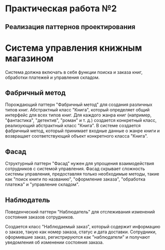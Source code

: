 # Практическая работа №2
## Реализация паттернов проектирования
# Система управления книжным магазином

Система должна включать в себя функции поиска и заказа книг, обработки платежей и управления складом.

## Фабричный метод

Порождающий паттерн "Фабричный метод" для создания различных типов книг.
Абстрактный класс "Книга", который определяет общий интерфейс для всех типов книг. 
Для каждого жанра книг (например, "фантастика", "детектив", "роман" и т. д.) создается конкретный класс, реализующий абстрактный класс "Книга". 
В системе создается фабричный метод, который принимает входные данные о жанре книги и возвращает соответствующий объект конкретного класса "Книга".

## Фасад

Структурный паттерн "Фасад" нужен для упрощения взаимодействия сотрудников с системой управления.
Фасад скрывает сложность системы управления, предоставляя только необходимые методы, такие как "поиск книги по названию", "оформление заказа", "обработка платежа" и "управление складом".

## Наблюдатель

Поведенческий паттерн "Наблюдатель" для отслеживания изменений состояния заказов сотрудников.

Создается класс "Наблюдаемый заказ", который содержит информацию о заказе, такую как номер заказа, статус и дата доставки.
Сотрудники, оформившие заказ, регистрируются как "наблюдатели" и получают уведомления об изменении состояния заказа.
